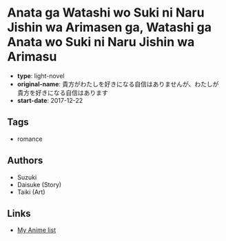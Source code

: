 # Anata ga Watashi wo Suki ni Naru Jishin wa Arimasen ga, Watashi ga Anata wo Suki ni Naru Jishin wa Arimasu

-   **type**: light-novel
-   **original-name**: 貴方がわたしを好きになる自信はありませんが、わたしが貴方を好きになる自信はあります
-   **start-date**: 2017-12-22

## Tags

-   romance

## Authors

-   Suzuki
-   Daisuke (Story)
-   Taiki (Art)

## Links

-   [My Anime list](https://myanimelist.net/manga/110593/Anata_ga_Watashi_wo_Suki_ni_Naru_Jishin_wa_Arimasen_ga_Watashi_ga_Anata_wo_Suki_ni_Naru_Jishin_wa_Arimasu)
